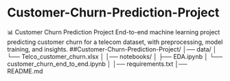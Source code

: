 # Customer-Churn-Prediction-Project
📊 Customer Churn Prediction Project
End-to-end machine learning project predicting customer churn for a telecom dataset, with preprocessing, model training, and insights.
##Customer-Churn-Prediction-Project/
│── data/
│ └── Telco_customer_churn.xlsx
│
│── notebooks/
│ ├── EDA.ipynb
│ └── customer_churn_end_to_end.ipynb
│
│── requirements.txt
│── README.md
